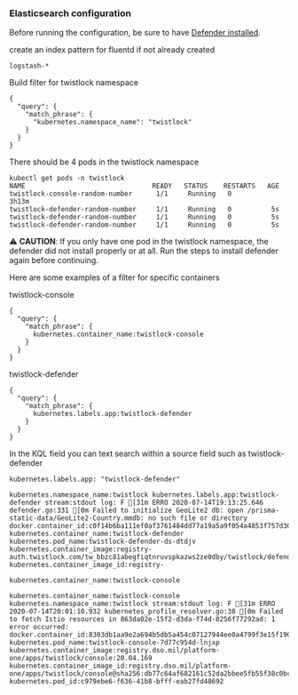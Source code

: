 ### Elasticsearch configuration

Before running the configuration, be sure to have [Defender installed](overview.md#install-defender-from-the-console-ui).

create an index pattern for fluentd if not already created

```
logstash-*
```

Build filter for twistlock namespace

```
{
  "query": {
    "match_phrase": {
      "kubernetes.namespace_name": "twistlock"
    }
  }
}
```

There should be 4 pods in the twistlock namespace

```
kubectl get pods -n twistlock
NAME                                READY   STATUS    RESTARTS   AGE
twistlock-console-random-number      1/1     Running   0          3h13m
twistlock-defender-random-number     1/1     Running   0          5s
twistlock-defender-random-number     1/1     Running   0          5s
twistlock-defender-random-number     1/1     Running   0          5s
```

:warning: **CAUTION**:
If you only have one pod in the twistlock namespace, the defender did not install properly or at all. Run the steps to install defender again before continuing.

Here are some examples of a filter for specific containers

twistlock-console

```
{
  "query": {
    "match_phrase": {
      kubernetes.container_name:twistlock-console
    }
  }
}
```

twistlock-defender

```
{
  "query": {
    "match_phrase": {
      kubernetes.labels.app:twistlock-defender
    }
  }
}
```

In the KQL field you can text search within a source field such as twistlock-defender

```
kubernetes.labels.app: "twistlock-defender"
```

```
kubernetes.namespace_name:twistlock kubernetes.labels.app:twistlock-defender stream:stdout log: F [31m ERRO 2020-07-14T19:13:25.646 defender.go:331 [0m Failed to initialize GeoLite2 db: open /prisma-static-data/GeoLite2-Country.mmdb: no such file or directory docker.container_id:c0f14b6ba111ef0af3761484dd77a19a5a9f054a4853f757d303be838cad6e6a kubernetes.container_name:twistlock-defender kubernetes.pod_name:twistlock-defender-ds-dtdjv kubernetes.container_image:registry-auth.twistlock.com/tw_bbzc81abegfiqtnruvspkazws2ze0dby/twistlock/defender:defender_20_04_169 kubernetes.container_image_id:registry-
```

```
kubernetes.container_name:twistlock-console
```

```
kubernetes.container_name:twistlock-console kubernetes.namespace_name:twistlock stream:stdout log: F [31m ERRO 2020-07-14T20:01:10.932 kubernetes_profile_resolver.go:38 [0m Failed to fetch Istio resources in 863da02e-15f2-d3da-f74d-0256f77292ad: 1 error occurred: docker.container_id:8303db1aa9e2a694b5db5a454c07127944ee0a4799f3e15f190eaa0eec53ca63 kubernetes.pod_name:twistlock-console-7d77c954d-lnjxp kubernetes.container_image:registry.dso.mil/platform-one/apps/twistlock/console:20.04.169 kubernetes.container_image_id:registry.dso.mil/platform-one/apps/twistlock/console@sha256:db77c64af682161c52da2bbee5fb55f38c0bcd46cacdb4c1148f24d094f18a10 kubernetes.pod_id:c979ebe6-f636-41b8-bfff-eab27fd48692
```

```
